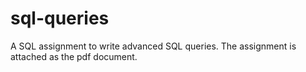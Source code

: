 # sql-queries
A SQL assignment to write advanced SQL queries. The assignment is attached as the pdf document.
